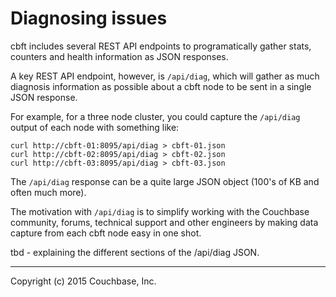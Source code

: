 # Diagnosing issues

cbft includes several REST API endpoints to programatically gather
stats, counters and health information as JSON responses.

A key REST API endpoint, however, is ```/api/diag```, which will
gather as much diagnosis information as possible about a cbft node to
be sent in a single JSON response.

For example, for a three node cluster, you could capture the
```/api/diag``` output of each node with something like:

    curl http://cbft-01:8095/api/diag > cbft-01.json
    curl http://cbft-02:8095/api/diag > cbft-02.json
    curl http://cbft-03:8095/api/diag > cbft-03.json

The ```/api/diag``` response can be a quite large JSON object (100's
of KB and often much more).

The motivation with ```/api/diag``` is to simplify working with the
Couchbase community, forums, technical support and other engineers by
making data capture from each cbft node easy in one shot.

tbd - explaining the different sections of the /api/diag JSON.

---

Copyright (c) 2015 Couchbase, Inc.
